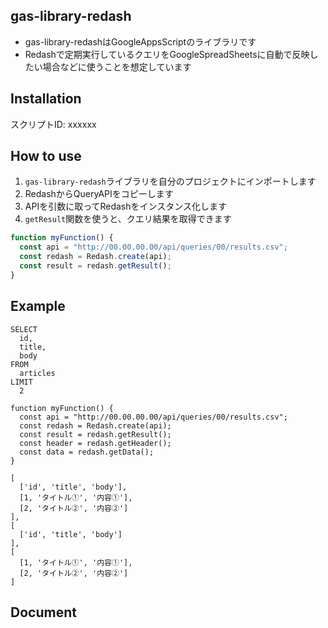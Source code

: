 ## gas-library-redash
- gas-library-redashはGoogleAppsScriptのライブラリです
- Redashで定期実行しているクエリをGoogleSpreadSheetsに自動で反映したい場合などに使うことを想定しています

## Installation
スクリプトID: xxxxxx

## How to use
1. `gas-library-redash`ライブラリを自分のプロジェクトにインポートします
2. RedashからQueryAPIをコピーします
3. APIを引数に取ってRedashをインスタンス化します
4. `getResult`関数を使うと、クエリ結果を取得できます

```js
function myFunction() {
  const api = "http://00.00.00.00/api/queries/00/results.csv";
  const redash = Redash.create(api);
  const result = redash.getResult();
}
```

## Example
```sql:サンプルクエリ
SELECT
  id,
  title,
  body
FROM
  articles
LIMIT
  2
```
```js:GAS
function myFunction() {
  const api = "http://00.00.00.00/api/queries/00/results.csv";
  const redash = Redash.create(api);
  const result = redash.getResult();
  const header = redash.getHeader();
  const data = redash.getData();
}
```
```js:Result
[
  ['id', 'title', 'body'],
  [1, 'タイトル①', '内容①'],
  [2, 'タイトル②', '内容②']
],
[
  ['id', 'title', 'body']
],
[
  [1, 'タイトル①', '内容①'],
  [2, 'タイトル②', '内容②']
]
```

## Document
